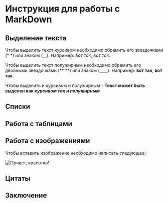# Инструкция для работы с MarkDown

## Выделение текста

Чтобы выделить текст курсивом необходимо обрамить его звездочками (* *) или знаком (__). Например: *вот так*, _вот так_.

Чтобы выделить текст полужирным необходимо обрамить его двойными звездочками (** **) или знаком (____). Например: **вот так**, __вот так__.

Чтобы выделить и курсивом и полужирным - **Текст может быть выделен как _курсивом так и полужирным_**


## Списки

## Работа с таблицами

## Работа с изображениями

Чтобы вставить изображение необходимо написать следующее:

![Привет, красотка!](%D0%BA%D1%80%D0%B0%D1%81%D0%BE%D1%82%D0%BA%D0%B0.jpg)


## Цитаты

## Заключение
